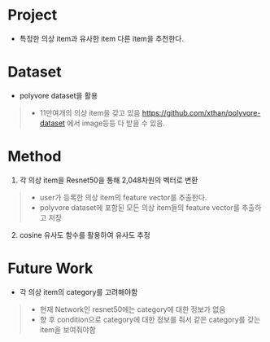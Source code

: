 # Project
* 특정한 의상 item과 유사한 item 다른 item을 추천한다.

# Dataset
* polyvore dataset을 활용
> * 11만여개의 의상 item을 갖고 있음
https://github.com/xthan/polyvore-dataset 에서 image등등 다 받을 수 있음. 

# Method
1. 각 의상 item을 Resnet50을 통해 2,048차원의 벡터로 변환
> * user가 등록한 의상 item의 feature vector를 추출한다.
> * polyvore dataset에 포함된 모든 의상 item들의 feature vector를 추출하고 저장
2. cosine 유사도 함수를 활용하여 유사도 추정

# Future Work
* 각 의상 item의 category를 고려해야함
> * 현재 Network인 resnet50에는 category에 대한 정보가 없음
> * 향 후 condition으로 category에 대한 정보를 줘서 같은 category를 갖는 item을 보여줘야함
